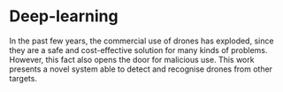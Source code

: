 # Deep-learning
 In the past few years, the commercial use of drones has exploded, since they are a safe and cost-effective solution for many kinds of problems. However, this fact also opens the door for malicious use. This work presents a novel system able to detect and recognise drones from other targets.
